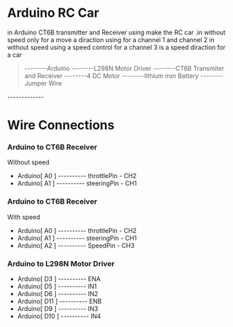 <h1>Arduino RC Car</h1>

in Arduino CT6B transmitter and Receiver using make the RC car .in without speed only for a move a diraction using for a channel 1 and channel 2 in without speed using a speed control for a channel 3 is a speed diraction for a car

>--------Arduino 
>--------L298N Motor Driver
>--------CT6B Transmiter and Receiver
>--------4 DC Motor
>--------lithium iron Battery
>--------Jumper Wire


-------------<h1>Wire Connections</h1>


<h3> Arduino to CT6B Receiver </h3>
<p>Without speed</p>
<ul>
  <li>Arduino[ A0 ] ---------- throttlePin - CH2 </li>
  <li>Arduino[ A1 ] ---------- steeringPin - CH1 </li>
</ul>

<h3> Arduino to CT6B   Receiver </h3>
<p>With speed</p>
<ul>
  <li>Arduino[ A0 ] ---------- throttlePin - CH2 </li>
  <li>Arduino[ A1 ] ---------- steeringPin - CH1 </li>
  <li>Arduino[ A2 ] ---------- SpeedPin - CH3 </li>
</ul>

<h3> Arduino to L298N Motor Driver </h3>
<ul>
  <li>Arduino[ D3 ] ---------- ENA </li>
  <li>Arduino[ D5 ] ---------- IN1 </li>
  <li>Arduino[ D6 ] ---------- IN2 </li>
  <li>Arduino[ D11 ] ---------- ENB </li>
  <li>Arduino[ D9 ] ---------- IN3 </li>
  <li>Arduino[ D10   ] ---------- IN4 </li>
</ul>

